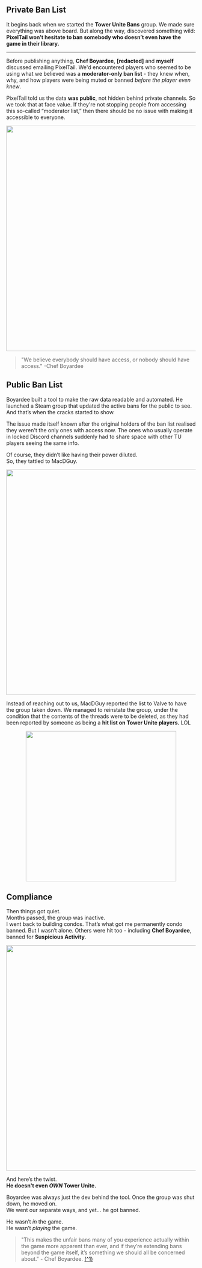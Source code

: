 
## Private Ban List
It begins back when we started the **Tower Unite Bans** group. We made sure everything was above board. But along the way, discovered something wild:<br>
**PixelTail won’t hesitate to ban somebody who doesn’t even have the game in their library.**

---

Before publishing anything, **Chef Boyardee**, **[redacted]** and **myself** discussed emailing PixelTail. We'd encountered players who seemed to be using what we believed was a **moderator-only ban list** - they knew when, why, and how players were being muted or banned  *before the player even knew*.

PixelTail told us the data **was public**, not hidden behind private channels. So we took that at face value. If they're not stopping people from accessing this so-called “moderator list,” then there should be no issue with making it accessible to everyone.

<div style="text-align:center;">
  <a href="[https://i.imgur.com/Ibc6FU1.png](https://i.imgur.com/Ibc6FU1.png)" target="_blank" rel="noopener noreferrer">
    <img src="https://i.imgur.com/Ibc6FU1.png" width="600" />
  </a>
</div>

>"We believe everybody should have access, or nobody should have access." -Chef Boyardee

## Public Ban List
Boyardee built a tool to make the raw data readable and automated. He launched a Steam group that updated the active bans for the public to see.<br>
And that’s when the cracks started to show.

The issue made itself known after the original holders of the ban list realised they weren't the only ones with access now. The ones who usually operate in locked Discord channels suddenly had to share space with other TU players seeing the same info.

Of course, they didn’t like having their power diluted.<br>
So, they tattled to MacDGuy.

<div style="text-align:center;">
  <a href="[https://i.imgur.com/Mw3dbjb.png](https://i.imgur.com/Mw3dbjb.png)" target="_blank" rel="noopener noreferrer">
    <img src="https://i.imgur.com/Mw3dbjb.png" width="600" />
  </a>
</div>

Instead of reaching out to us, MacDGuy reported the list to Valve to have the group taken down. We managed to reinstate the group, under the condition that the contents of the threads were to be deleted, as they had been reported by someone as being a **hit list on Tower Unite players.** LOL 

<div style="text-align:center;">
  <a href="[https://i.imgur.com/NIGDkKS.png](https://i.imgur.com/NIGDkKS.png)" target="_blank" rel="noopener noreferrer">
    <img src="https://i.imgur.com/NIGDkKS.png" width="400" />
  </a>
</div>

## Compliance

Then things got quiet.<br>
Months passed, the group was inactive.<br>
I went back to building condos. That’s what got me permanently condo banned. But I wasn’t alone. Others were hit too - including **Chef Boyardee**, banned for **Suspicious Activity**.

<div style="text-align:center;">
  <a href="[https://i.imgur.com/b0XeEiu.png](https://i.imgur.com/b0XeEiu.png)" target="_blank" rel="noopener noreferrer">
    <img src="https://i.imgur.com/OIkg5hX.jpeg" width="600" />
  </a>
</div>

And here’s the twist. <br>
**He doesn't even _OWN_ Tower Unite.**

Boyardee was always just the dev behind the tool. Once the group was shut down, he moved on.<br>
We went our separate ways, and yet… he got banned.

He wasn’t _in_ the game.<br>
He wasn’t _playing_ the game.

>"This makes the unfair bans many of you experience actually within the game more apparent than ever, and if they’re extending bans beyond the game itself, it’s something we should all be concerned about." - Chef Boyardee. [(^1)](https://steamcommunity.com/groups/towerunitebans) 
